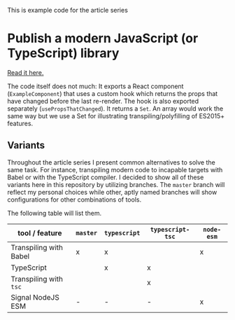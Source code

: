 This is example code for the article series

# Publish a modern JavaScript (or TypeScript) library

[Read it here.](http://tobias-barth.net/blog/2019/07/Publish-a-modern-JavaScript-or-TypeScript-library/)

The code itself does not much: It exports a React component (`ExampleComponent`) that uses a custom hook which returns the props that have changed before the last re-render. The hook is also exported separately (`usePropsThatChanged`). It returns a `Set`. An array would work the same way but we use a Set for illustrating transpiling/polyfilling of ES2015+ features.

## Variants

Throughout the article series I present common alternatives to solve the same task. For instance, transpiling modern code to incapable targets with Babel or with the TypeScript compiler. I decided to show all of these variants here in this repository by utilizing branches. The `master` branch will reflect my personal choices while other, aptly named branches will show configurations for other combinations of tools.

The following table will list them.

tool / feature         | `master` | `typescript` | `typescript-tsc` | `node-esm` |
-----------------------|----------|--------------|------------------|------------|
Transpiling with Babel |   x      |  x           |                  |  x         |
TypeScript             |          |  x           |  x               |            |
Transpiling with `tsc` |          |              |  x               |            |
Signal NodeJS ESM      |   -      |  -           |  -               |  x         |
